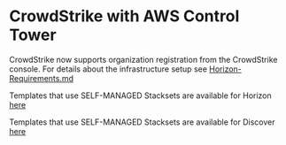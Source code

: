 # CrowdStrike with AWS Control Tower 

CrowdStrike now supports organization registration from the CrowdStrike console.  For details about the infrastructure setup see [Horizon-Requirements.md](./Horizon-Requirements.md)

Templates that use SELF-MANAGED Stacksets are available for Horizon [here](https://github.com/CrowdStrike/AWS-Control-Tower-Horizon)

Templates that use SELF-MANAGED Stacksets are available for Discover [here](https://github.com/CrowdStrike/AWS-Control-Tower-Discover)